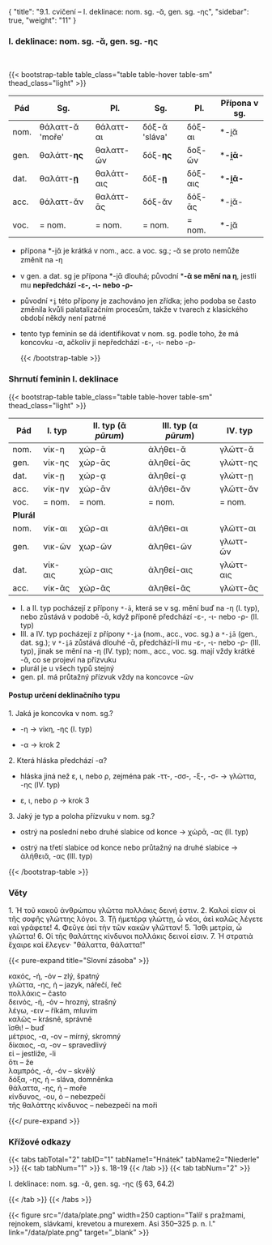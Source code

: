 {
"title": "9.1. cvičení – I. deklinace: nom. sg. -ᾰ, gen. sg. -ης",
    "sidebar": true,
    "weight": "11"
}

### I. deklinace: nom. sg. -ᾰ, gen. sg. -ης

</br>

{{< bootstrap-table table_class="table table-hover table-sm" thead_class="light" >}}

| Pád  | Sg.             | Pl.        | Sg.           | Pl.     | Přípona v sg. |
| ---- | --------------- | ---------- | ------------- | ------- | ------------- |
| nom. | θάλαττ-ᾰ 'moře' | θάλαττ-αι  | δόξ-ᾰ 'sláva' | δόξ-αι  | *-i̯ᾰ         |
| gen. | θαλάττ-**ης**   | θαλαττ-ῶν  | δόξ-**ης**    | δοξ-ῶν  | ***-i̯ᾱ-**    |
| dat. | θαλάττ-**ῃ**    | θαλάττ-αις | δόξ-**ῃ**     | δόξ-αις | ***-i̯ᾱ-**    |
| acc. | θάλαττ-ᾰν       | θαλάττ-ᾱς  | δόξ-ᾰν        | δόξ-ᾱς  | *-i̯ᾰ-        |
| voc. | = nom.          | = nom.     | = nom.        | = nom.  | *-i̯ᾰ         |

- přípona *-i̯ᾰ je krátká v nom., acc. a voc. sg.; -ᾰ se proto nemůže změnit na -η

- v gen. a dat. sg je přípona *-i̯ᾱ dlouhá; původní ***-ᾱ se mění na η**, jestli mu **nepředchází -ε-, -ι- nebo -ρ-** 

- původní `*i̯` této přípony je zachováno jen zřídka; jeho podoba se často změnila kvůli palatalizačním procesům, takže v tvarech z klasického období někdy není patrné

- tento typ feminin se dá identifikovat v nom. sg. podle toho, že má koncovku -α, ačkoliv jí nepředchází -ε-, -ι- nebo -ρ- 
  
  {{< /bootstrap-table >}}

### Shrnutí feminin I. deklinace

{{< bootstrap-table table_class="table table-hover table-sm" thead_class="light" >}}

| Pád        | I. typ  | II. typ (ᾱ *pūrum*) | III. typ (α *pūrum*) | IV. typ   |
| ---------- | ------- | ------------------- | -------------------- | --------- |
| nom.       | νίκ-η   | χώρ-ᾱ               | ἀλήθει-ᾰ             | γλῶττ-ᾰ   |
| gen.       | νίκ-ης  | χώρ-ᾱς              | ἀληθεί-ᾱς            | γλώττ-ης  |
| dat.       | νίκ-ῃ   | χώρ-ᾳ               | ἀληθεί-ᾳ             | γλώττ-ῃ   |
| acc.       | νίκ-ην  | χώρ-ᾱν              | ἀλήθει-ᾰν            | γλῶττ-ᾰν  |
| voc.       | = nom.  | = nom.              | = nom.               | = nom.    |
| **Plurál** |         |                     |                      |           |
| nom.       | νίκ-αι  | χῶρ-αι              | ἀλήθει-αι            | γλῶττ-αι  |
| gen.       | νικ-ῶν  | χωρ-ῶν              | ἀληθει-ῶν            | γλωττ-ῶν  |
| dat.       | νίκ-αις | χώρ-αις             | ἀληθεί-αις           | γλώττ-αις |
| acc.       | νίκ-ᾱς  | χώρ-ᾱς              | ἀληθεί-ᾱς            | γλώττ-ᾱς  |

- I. a II. typ pocházejí z přípony `*-ā`, která se v sg. mění buď na -η (I. typ), nebo zůstává v podobě -ᾱ, když příponě předchází -ε-, -ι- nebo -ρ- (II. typ)
- III. a IV. typ pocházejí z přípony `*-i̯a` (nom., acc., voc. sg.) a `*-i̯ā` (gen., dat. sg.); v `*-i̯ā` zůstává dlouhé -ᾱ, předchází-li mu -ε-, -ι- nebo -ρ- (III. typ), jinak se mění na -η (IV. typ); nom., acc., voc. sg. mají vždy krátké -ᾰ, co se projeví na přízvuku
- plurál je u všech typů stejný
- gen. pl. má průtažný přízvuk vždy na koncovce -ῶν

#### Postup určení deklinačního typu

1\. Jaká je koncovka v nom. sg.?

- -η → νίκη, -ης (I. typ) 

- -α → krok 2

2\. Která hláska předchází -α? 

- hláska jiná než ε, ι, nebo ρ, zejména pak -ττ-, -σσ-, -ξ-, -σ- → γλῶττα, -ης (IV. typ) 

- ε, ι, nebo ρ → krok 3

3\. Jaký je typ a poloha přízvuku v nom. sg.?

- ostrý na poslední nebo druhé slabice od konce → χώρᾱ, -ας (II. typ)

- ostrý na třetí slabice od konce nebo průtažný na druhé slabice → ἀλήθειᾰ, -ας (III. typ)

{{< /bootstrap-table >}}

### Věty

1\. Ἡ τοῦ κακοῦ ἀνθρώπου γλῶττα πολλάκις δεινή ἐστιν. 2. Καλοὶ εἰσιν οἱ τῆς σοφῆς γλώττης λόγοι. 3. Τῇ ἡμετέρᾳ γλώττῃ, ὦ νέοι, ἀεὶ καλῶς λέγετε καὶ γράφετε! 4. Φεῦγε ἀεὶ τὴν τῶν κακῶν γλῶτταν! 5. Ἴσθι μετρία, ὦ γλῶττα! 6. Οἱ τῆς θαλάττης κίνδυνοι πολλάκις δεινοί εἰσιν. 7. Ἡ στρατιὰ ἔχαιρε καὶ ἔλεγεν· "θάλαττα, θάλαττα!"

{{< pure-expand title="Slovní zásoba" >}}      

κακός, -ή, -όν – zlý, špatný          
γλῶττα, -ης, ἡ – jazyk, nářečí, řeč  
πολλάκις – často   
δεινός, -ή, -όν – hrozný, strašný  
λέγω, -ειν  – říkám, mluvím  
καλῶς – krásně, správně   
ἴσθι! – buď       
μέτριος, -α, -ον – mírný, skromný  
δίκαιος, -α, -ον – spravedlivý  
εἰ – jestliže, -li  
ὅτι – že  
λαμπρός, -ά, -όν – skvělý      
δόξα, -ης, ἡ – sláva, domněnka  
θάλαττα, -ης, ἡ – moře      
κίνδυνος, -ου, ὁ – nebezpečí      
τῆς θαλάττης κίνδυνος – nebezpečí na moři        

{{</ pure-expand >}}

### Křížové odkazy

{{< tabs tabTotal="2" tabID="1" tabName1="Hnátek" tabName2="Niederle" >}}
{{< tab tabNum="1" >}}
s. 18-19
{{< /tab >}}
{{< tab tabNum="2" >}}

I. deklinace: nom. sg. -ᾰ, gen. sg. -ης (§ 63, 64.2)

{{< /tab >}}
{{< /tabs >}}

{{< figure src="/data/plate.png" width=250 caption="Talíř s pražmami, rejnokem, slávkami, krevetou a murexem. Asi 350–325 p. n. l." link="/data/plate.png" target=”_blank” >}}